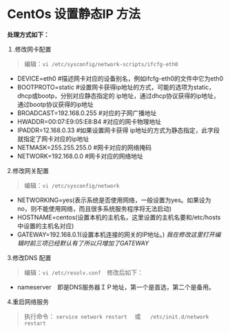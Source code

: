 # CentOs 设置静态IP 方法

**处理方式如下：**

１.修改网卡配置　
> 编辑：`vi /etc/sysconfig/network-scripts/ifcfg-eth0`

* DEVICE=eth0 #描述网卡对应的设备别名，例如ifcfg-eth0的文件中它为eth0
* BOOTPROTO=static #设置网卡获得ip地址的方式，可能的选项为static，dhcp或bootp，分别对应静态指定的 ip地址，通过dhcp协议获得的ip地址，通过bootp协议获得的ip地址
* BROADCAST=192.168.0.255 #对应的子网广播地址
* HWADDR=00:07:E9:05:E8:B4 #对应的网卡物理地址
* IPADDR=12.168.0.33 #如果设置网卡获得 ip地址的方式为静态指定，此字段就指定了网卡对应的ip地址
* NETMASK=255.255.255.0 #网卡对应的网络掩码
* NETWORK=192.168.0.0 #网卡对应的网络地址

2.修改网关配置
> 编辑：`vi /etc/sysconfig/network`　

* NETWORKING=yes(表示系统是否使用网络，一般设置为yes。如果设为no，则不能使用网络，而且很多系统服务程序将无法启动)
* HOSTNAME=centos(设置本机的主机名，这里设置的主机名要和/etc/hosts中设置的主机名对应)
* GATEWAY=192.168.0.1(设置本机连接的网关的IP地址。)
_我在修改这里打开编辑时前三项已经默认有了所以只增加了GATEWAY_

3.修改DNS 配置
> 编辑：`vi /etc/resolv.conf`　修改后如下：　

* nameserver　即是DNS服务器ＩＰ地址，第一个是首选，第二个是备用。

4.重启网络服务
> 执行命令： `service network restart` 　或 　 `/etc/init.d/network restart`